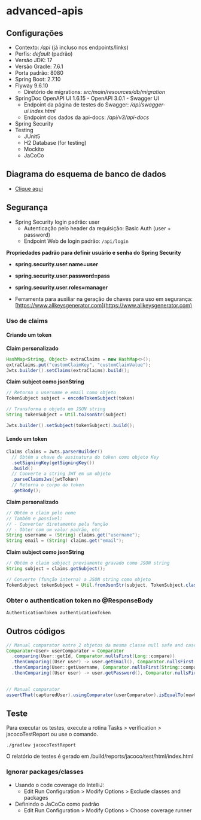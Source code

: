 # advanced-apis

## Configurações

- Contexto: */api* (já incluso nos endpoints/links)
- Perfis: *default* (padrão)
- Versão JDK: 17
- Versão Gradle: 7.6.1
- Porta padrão: 8080
- Spring Boot: 2.7.10
- Flyway 9.6.10
  - Diretório de migrations: *src/main/resources/db/migration*
- SpringDoc OpenAPI UI 1.6.15 - OpenAPI 3.0.1 - Swagger UI
  - Endpoint da página de testes do Swagger: */api/swagger-ui.index.html*
  - Endpoint dos dados da api-docs: */api/v3/api-docs*
- Spring Security
- Testing
  - JUnit5
  - H2 Database (for testing)
  - Mockito
  - JaCoCo

## Diagrama do esquema de banco de dados
- [Clique aqui](https://app.diagrams.net/#G13bd2ILwPsaACDqCaTtsRLozOtMCCcUoe)

## Segurança
- Spring Security login padrão: user
  - Autenticação pelo header da requisição: Basic Auth (user + password)
  - Endpoint Web de login padrão: `/api/login`

**Propriedades padrão para definir usuário e senha do Spring Security**

- **spring.security.user.name=user**
- **spring.security.user.password=pass**
- **spring.security.user.roles=manager**

- Ferramenta para auxiliar na geração de chaves para uso em segurança: [https://www.allkeysgenerator.com](https://www.allkeysgenerator.com)

### Uso de claims

#### Criando um token

**Claim personalizado**

```java
HashMap<String, Object> extraClaims = new HashMap<>();
extraClaims.put("customClaimKey", "customClaimValue");
Jwts.builder().setClaims(extraClaims).build();
```

**Claim subject como jsonString**

```java
// Retorna o username e email como objeto
TokenSubject subject = encodeTokenSubject(token)

// Transforma o objeto em JSON string
String tokenSubject = Util.toJsonStr(subject)

Jwts.builder().setSubject(tokenSubject).build();
```

#### Lendo um token

```java
Claims claims = Jwts.parserBuilder()
  // Obtém a chave de assinatura do token como objeto Key
  .setSigningKey(getSigningKey())
  .build()
  // Converte a string JWT em um objeto
  .parseClaimsJws(jwtToken)
  // Retorna o corpo do token
  .getBody();
```

**Claim personalizado**

```java
// Obtém o claim pelo nome
// Também e possível:
// - Converter diretamente pela função
// - Obter com um valor padrão, etc
String username = (String) claims.get("username");
String email = (String) claims.get("email");
```

**Claim subject como jsonString**

```java
// Obtém o claim subject previamente gravado como JSON string
String subject = claims.getSubject();

// Converte (função interna) a JSON string como objeto
TokenSubject tokenSubject = Util.fromJsonStr(subject, TokenSubject.class);
```

### Obter o authentication token no @ResponseBody

```java
AuthenticationToken authenticationToken
```

## Outros códigos

```java
// Manual comparator entre 2 objetos da mesma classe null safe and case sensitive
Comparator<User> userComparator = Comparator
  .comparing(User::getId, Comparator.nullsFirst(Long::compare))
  .thenComparing((User user) -> user.getEmail(), Comparator.nullsFirst(String::compareTo))
  .thenComparing(User::getUsername, Comparator.nullsFirst(String::compareTo))
  .thenComparing((User user) -> user.getPassword(), Comparator.nullsFirst(String::compareTo));
  

// Manual comparator
assertThat(capturedUser).usingComparator(userComparator).isEqualTo(newUser);
```

## Teste

Para executar os testes, execute a rotina Tasks > verification > jacocoTestReport ou use o comando.

```
./gradlew jacocoTestReport
```

O relatório de testes é gerado em /build/reports/jacoco/test/html/index.html

### Ignorar packages/classes
- Usando o code coverage do IntelliJ:
  - Edit Run Configuration > Modify Options > Exclude classes and packages
- Definindo o JaCoCo como padrão
  - Edit Run Configuration > Modify Options > Choose coverage runner
